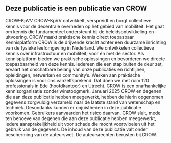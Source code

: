 ## Deze publicatie is een publicatie van CROW
CROW-KpVV
CROW-KpVV ontwikkelt, verspreidt en borgt collectieve kennis voor de decentrale overheden op het
gebied van mobiliteit. Het gaat om kennis die fundamenteel ondersteunt bij de beleidsontwikkeling en
-uitvoering.
CROW maakt praktische kennis direct toepasbaar
Kennisplatform CROW is de drijvende kracht achter een duurzame inrichting van de fysieke leefomgeving
in Nederland. We ontwikkelen collectieve kennis over infrastructuur en mobiliteit; voor én met de sector.
Als kennisplatform bieden we praktische oplossingen en bevorderen we directe toepasbaarheid van deze
kennis. Iedereen die een stap buiten de deur zet, ervaart het onschatbare belang van onze publicaties en
richtlijnen, opleidingen, netwerken en community’s.
Werken aan praktische oplossingen is voor ons vanzelfsprekend. Dat doen we met ruim 120 professionals
in Ede (hoofdkantoor) en Utrecht. CROW is een onafhankelijke kennisorganisatie zonder winstoogmerk.
Januari 2025
CROW en degenen die aan deze publicatie hebben meegewerkt, hebben de hierin opgenomen
gegevens zorgvuldig verzameld naar de laatste stand van wetenschap en techniek. Desondanks
kunnen er onjuistheden in deze publicatie voorkomen. Gebruikers aanvaarden het risico daarvan.
CROW sluit, mede ten behoeve van degenen die aan deze publicatie hebben meegewerkt,
iedere aansprakelijkheid uit voor schade die mocht voortvloeien uit het gebruik van de gegevens.
De inhoud van deze publicatie valt onder bescherming van de auteurswet.
De auteursrechten berusten bij CROW.